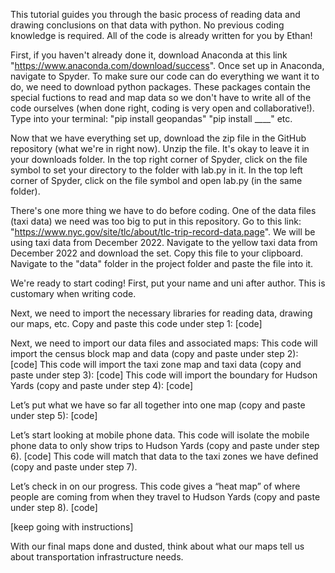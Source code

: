 This tutorial guides you through the basic process of reading data and drawing conclusions on that data with python. 
No previous coding knowledge is required. All of the code is already written for you by Ethan!

First, if you haven't already done it, download Anaconda at this link "https://www.anaconda.com/download/success".
Once set up in Anaconda, navigate to Spyder.
To make sure our code can do everything we want it to do, we need to download python packages.
    These packages contain the special fuctions to read and map data so we don't have to write all of the code ourselves (when done right, coding is very open and collaborative!).
Type into your terminal:
    "pip install geopandas"
    "pip install ____"
    etc.

Now that we have everything set up, download the zip file in the GitHub repository (what we're in right now).
Unzip the file. It's okay to leave it in your downloads folder.
In the top right corner of Spyder, click on the file symbol to set your directory to the folder with lab.py in it.
In the top left corner of Spyder, click on the file symbol and open lab.py (in the same folder).

There's one more thing we have to do before coding. One of the data files (taxi data) we need was too big to put in this repository.
Go to this link: "https://www.nyc.gov/site/tlc/about/tlc-trip-record-data.page". 
We will be using taxi data from December 2022. Navigate to the yellow taxi data from December 2022 and download the set. 
Copy this file to your clipboard. Navigate to the "data" folder in the project folder and paste the file into it. 

We're ready to start coding! 
First, put your name and uni after author. This is customary when writing code. 

Next, we need to import the necessary libraries for reading data, drawing our maps, etc.
Copy and paste this code under step 1:
[code]

Next, we need to import our data files and associated maps:
    This code will import the census block map and data (copy and paste under step 2):
        [code]
    This code will import the taxi zone map and taxi data (copy and paste under step 3):
        [code]
    This code will import the boundary for Hudson Yards (copy and paste under step 4):
        [code]

Let’s put what we have so far all together into one map (copy and paste under step 5):
    [code]

Let’s start looking at mobile phone data. 
    This code will isolate the mobile phone data to only show trips to Hudson Yards (copy and paste under step 6).
        [code]
    This code will match that data to the taxi zones we have defined (copy and paste under step 7). 

Let’s check in on our progress.
    This code gives a “heat map” of where people are coming from when they travel to Hudson Yards (copy and paste under step 8). 
         [code]

[keep going with instructions]



With our final maps done and dusted, think about what our maps tell us about transportation infrastructure needs.



    
